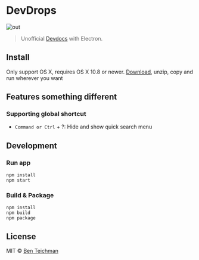 # DevDrops

![out](http://g.recordit.co/LhU12XlzHL.gif)

> Unofficial [Devdocs](http://devdocs.io/) with Electron.

## Install

Only support OS X, requires OS X 10.8 or newer. [Download](https://github.com/effervescentia/devdrops/releases/latest), unzip, copy and run wherever you want

## Features something different

### Supporting global shortcut

- `Command or Ctrl` + ?: Hide and show quick search menu

## Development

### Run app   
```
npm install
npm start
```

### Build & Package

```
npm install
npm build
npm package
```

## License

MIT © [Ben Teichman](#)
